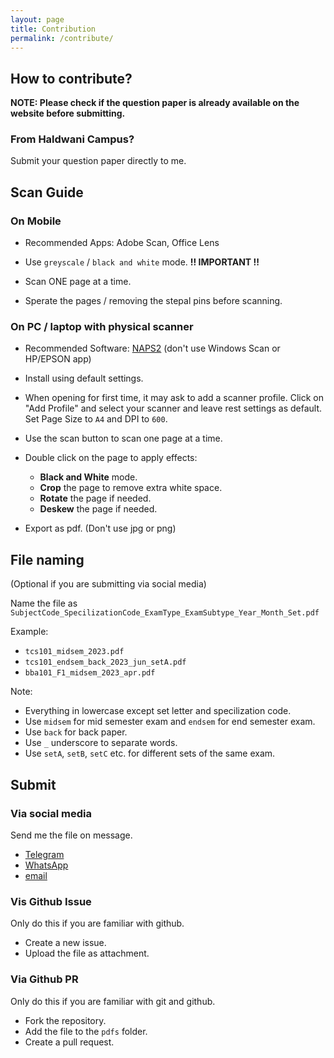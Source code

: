 ```yaml
---
layout: page
title: Contribution
permalink: /contribute/
---
```


## How to contribute?

**NOTE: Please check if the question paper is already available on the website before submitting.**

### From Haldwani Campus?

Submit your question paper directly to me.

## Scan Guide

### On Mobile

-   Recommended Apps: Adobe Scan, Office Lens

-   Use `greyscale` / `black and white` mode. **!! IMPORTANT !!**

-   Scan ONE page at a time.

-   Sperate the pages / removing the stepal pins before scanning.

### On PC / laptop with physical scanner

-   Recommended Software: [NAPS2](https://www.naps2.com/) (don't use Windows Scan or HP/EPSON app)

-   Install using default settings.

-   When opening for first time, it may ask to add a scanner profile. Click on "Add Profile" and select your scanner and leave rest settings as default. Set Page Size to `A4` and DPI to `600`.

-   Use the scan button to scan one page at a time.

-   Double click on the page to apply effects:

    -   **Black and White** mode.
    -   **Crop** the page to remove extra white space.
    -   **Rotate** the page if needed.
    -   **Deskew** the page if needed.

-   Export as pdf. (Don't use jpg or png)

## File naming

(Optional if you are submitting via social media)

Name the file as `SubjectCode_SpecilizationCode_ExamType_ExamSubtype_Year_Month_Set.pdf`

Example:

-   `tcs101_midsem_2023.pdf`
-   `tcs101_endsem_back_2023_jun_setA.pdf`
-   `bba101_F1_midsem_2023_apr.pdf`

Note:

-   Everything in lowercase except set letter and specilization code.
-   Use `midsem` for mid semester exam and `endsem` for end semester exam.
-   Use `back` for back paper.
-   Use `_` underscore to separate words.
-   Use `setA`, `setB`, `setC` etc. for different sets of the same exam.

## Submit

### Via social media

Send me the file on message.

-   [Telegram](https://t.me/mglsj)
-   [WhatsApp](https://wa.me/9412130016)
-   [email](mailto:lakshyajeetjalal@duck.com)

### Vis Github Issue

Only do this if you are familiar with github.

-   Create a new issue.
-   Upload the file as attachment.

### Via Github PR

Only do this if you are familiar with git and github.

-   Fork the repository.
-   Add the file to the `pdfs` folder.
-   Create a pull request.
